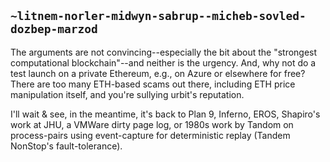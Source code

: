 ## `~litnem-norler-midwyn-sabrup--micheb-sovled-dozbep-marzod`
The arguments are not convincing--especially the bit about the "strongest computational blockchain"--and neither is the urgency. And, why not do a test launch on a private Ethereum, e.g., on Azure or elsewhere for free? There are too many ETH-based scams out there, including ETH price manipulation itself, and you're sullying urbit's reputation. 

I'll wait & see, in the meantime, it's back to Plan 9, Inferno, EROS, Shapiro's work at JHU, a VMWare dirty page log, or 1980s work by Tandom on process-pairs using event-capture for deterministic replay (Tandem NonStop's fault-tolerance).